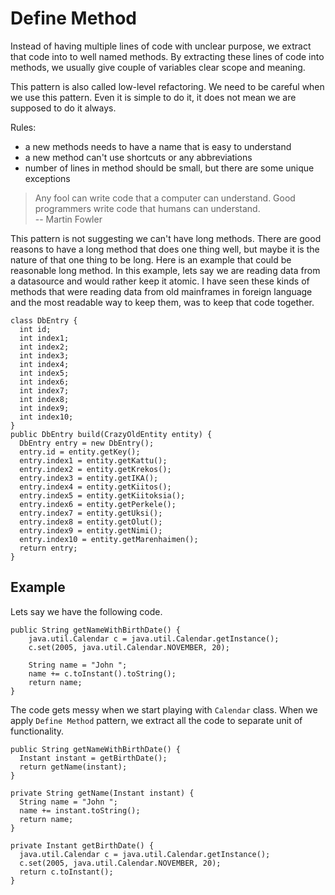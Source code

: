 # Define Method

Instead of having multiple lines of code with unclear purpose, we extract that code into to well named methods. By extracting these lines of code into methods, we usually give couple of variables clear scope and meaning.

This pattern is also called low-level refactoring. We need to be careful when we use this pattern. Even it is simple to do it, it does not mean we are supposed to do it always. 

Rules:

* a new methods needs to have a name that is easy to understand
* a new method can't use shortcuts or any abbreviations
* number of lines in method should be small, but there are some unique exceptions

> Any fool can write code that a computer can understand. Good programmers write code that humans can understand.  
> -- Martin Fowler

This pattern is not suggesting we can't have long methods. There are good reasons to have a long method that does one thing well, but maybe it is the nature of that one thing to be long. Here is an example that could be reasonable long method. In this example, lets say we are reading data from a datasource and would rather keep it atomic. I have seen these kinds of methods that were reading data from old mainframes in foreign language and the most readable way to keep them, was to keep that code together.

```
class DbEntry {
  int id;
  int index1;
  int index2;
  int index3;
  int index4;
  int index5;
  int index6;
  int index7;
  int index8;
  int index9;
  int index10;
}
public DbEntry build(CrazyOldEntity entity) {
  DbEntry entry = new DbEntry();
  entry.id = entity.getKey();
  entry.index1 = entity.getKattu();
  entry.index2 = entity.getKrekos();
  entry.index3 = entity.getIKA();
  entry.index4 = entity.getKiitos();
  entry.index5 = entity.getKiitoksia();
  entry.index6 = entity.getPerkele();
  entry.index7 = entity.getUksi();
  entry.index8 = entity.getOlut();
  entry.index9 = entity.getNimi();
  entry.index10 = entity.getMarenhaimen();
  return entry;
}
```

## Example

Lets say we have the following code.

```
public String getNameWithBirthDate() {
    java.util.Calendar c = java.util.Calendar.getInstance();
    c.set(2005, java.util.Calendar.NOVEMBER, 20);

    String name = "John ";
    name += c.toInstant().toString();
    return name;
}
```

The code gets messy when we start playing with `Calendar` class. When we apply `Define Method` pattern, we extract all the code to separate unit of functionality.

```
public String getNameWithBirthDate() {
  Instant instant = getBirthDate();
  return getName(instant);
}

private String getName(Instant instant) {
  String name = "John ";
  name += instant.toString();
  return name;
}

private Instant getBirthDate() {
  java.util.Calendar c = java.util.Calendar.getInstance();
  c.set(2005, java.util.Calendar.NOVEMBER, 20);
  return c.toInstant();
}
```



